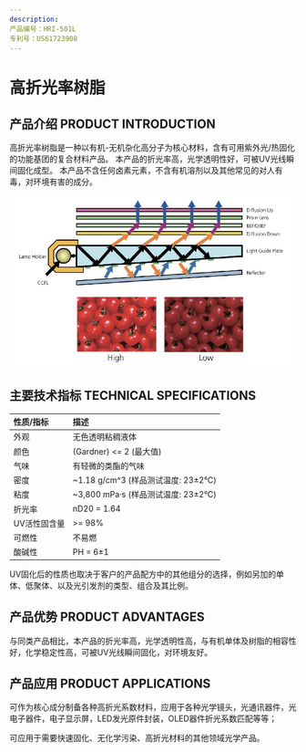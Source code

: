 ```yaml
---
description: 
产品编号：HRI-501L
专利号：US61723908
---
```


# 高折光率树脂

## 产品介绍 PRODUCT INTRODUCTION

高折光率树脂是一种以有机-无机杂化高分子为核心材料，含有可用紫外光/热固化的功能基团的复合材料产品。
本产品的折光率高，光学透明性好，可被UV光线瞬间固化成型。
本产品不含任何卤素元素，不含有机溶剂以及其他常见的对人有毒，对环境有害的成分。

![PRODUCT-HRI-501L](../.gitbook/assets/product-HRI-501L-pi.png)

## 主要技术指标 TECHNICAL SPECIFICATIONS

| 性质/指标 | 描述 |
| :--- | :--- |
| 外观 | 无色透明粘稠液体 |
| 颜色 | (Gardner) <= 2 (最大值) |
| 气味 | 有轻微的类酯的气味 |
| 密度 | ~1.18 g/cm^3 (样品测试温度: 23±2℃) |
| 粘度 | ~3,800 mPa·s (样品测试温度: 23±2℃) |
| 折光率 | nD20 = 1.64 |
| UV活性固含量 | >= 98% |
| 可燃性 | 不易燃 |
| 酸碱性 | PH = 6±1 |

UV固化后的性质也取决于客户的产品配方中的其他组分的选择，例如另加的单体、低聚体、以及光引发剂的类型、组合及其比例。

## 产品优势 PRODUCT ADVANTAGES

与同类产品相比，本产品的折光率高，光学透明性高，与有机单体及树脂的相容性好，化学稳定性高，可被UV光线瞬间固化，对环境友好。

## 产品应用 PRODUCT APPLICATIONS

可作为核心成分制备各种高折光系数材料，应用于各种光学镜头，光通讯器件，光电子器件，电子显示屏，LED发光原件封装，OLED器件折光系数匹配等等；

可应用于需要快速固化、无化学污染、高折光材料的其他领域光学产品。
